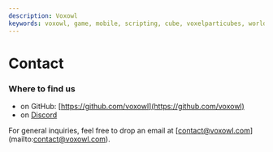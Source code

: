 ```yaml
---
description: Voxowl
keywords: voxowl, game, mobile, scripting, cube, voxelparticubes, world
---
```


# Contact

### Where to find us

- on GitHub: [https://github.com/voxowl](https://github.com/voxowl)
- on [Discord](https://particubes.com/discord)

For general inquiries, feel free to drop an email at [contact@voxowl.com] (mailto:contact@voxowl.com).